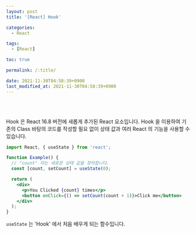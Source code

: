 ```yaml
---
layout: post
title: '[React] Hook'

categories:
  - React

tags:
  - [React]

toc: true

permalink: /:title/

date: 2021-11-30T04:58:39+0900
last_modified_at: 2021-11-30T04:58:39+0900
---
```


<br>
<br>

Hook 은 React 16.8 버전에 새롭게 추가된 React 요소입니다. Hook 을 이용하여 기존의 Class 바탕의 코드를 작성할 필요 없이 상태 값과 여러 React 의 기능을 사용할 수 있습니다.

```jsx
import React, { useState } from 'react';

function Example() {
  // "count" 라는 새로운 상태 값을 정의합니다.
  const [count, setCount] = useState(0);

  return (
    <div>
      <p>You Clicked {count} times</p>
      <button onClick={() => setCount(count + 1)}>Click me</button>
    </div>
  );
}
```

`useState` 는 'Hook' 에서 처음 배우게 되는 함수입니다.